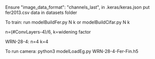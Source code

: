Ensure "image_data_format": "channels_last", in .keras/keras.json
put fer2013.csv data in datasets folder

To train: run modelBuildFer.py N k or modelBuildCifar.py N k

n=(#ConvLayers-4)/6, k=widening factor

WRN-28-4: n=4 k=4

To run camera: python3 modelLoadEg.py WRN-28-4-Fer-Fin.h5


